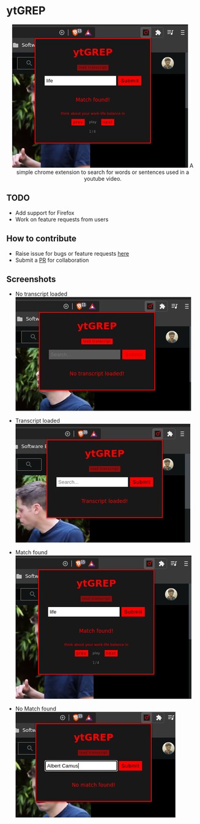 # ytGREP

<p align="center">
  <img src="./src/assets/images/3.png" alt="ytGREP:Screenshot">
  A simple chrome extension to search for words or sentences used in a youtube video.
</p>

## TODO

- Add support for Firefox
- Work on feature requests from users

## How to contribute

- Raise issue for bugs or feature requests [here](https://github.com/sr1jan/ytGREP/issues)
- Submit a [PR](https://github.com/sr1jan/ytGREP/pulls) for collaboration

## Screenshots

- No transcript loaded
  ![ytGREP:screenshot:notranscript](src/assets/images/1.png)

- Transcript loaded
  ![ytGREP:screenshot:transcript](src/assets/images/2.png)

- Match found
  ![ytGREP:screenshot:transcript](src/assets/images/3.png)

- No Match found
  ![ytGREP:screenshot:transcript](src/assets/images/4.png)
